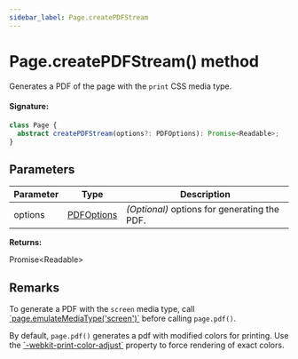 ```yaml
---
sidebar_label: Page.createPDFStream
---
```


# Page.createPDFStream() method

Generates a PDF of the page with the `print` CSS media type.

#### Signature:

```typescript
class Page {
  abstract createPDFStream(options?: PDFOptions): Promise<Readable>;
}
```

## Parameters

| Parameter | Type                                    | Description                                  |
| --------- | --------------------------------------- | -------------------------------------------- |
| options   | [PDFOptions](./puppeteer.pdfoptions.md) | _(Optional)_ options for generating the PDF. |

**Returns:**

Promise&lt;Readable&gt;

## Remarks

To generate a PDF with the `screen` media type, call [\`page.emulateMediaType('screen')\`](./puppeteer.page.emulatemediatype.md) before calling `page.pdf()`.

By default, `page.pdf()` generates a pdf with modified colors for printing. Use the [\`-webkit-print-color-adjust\`](https://developer.mozilla.org/en-US/docs/Web/CSS/-webkit-print-color-adjust) property to force rendering of exact colors.

